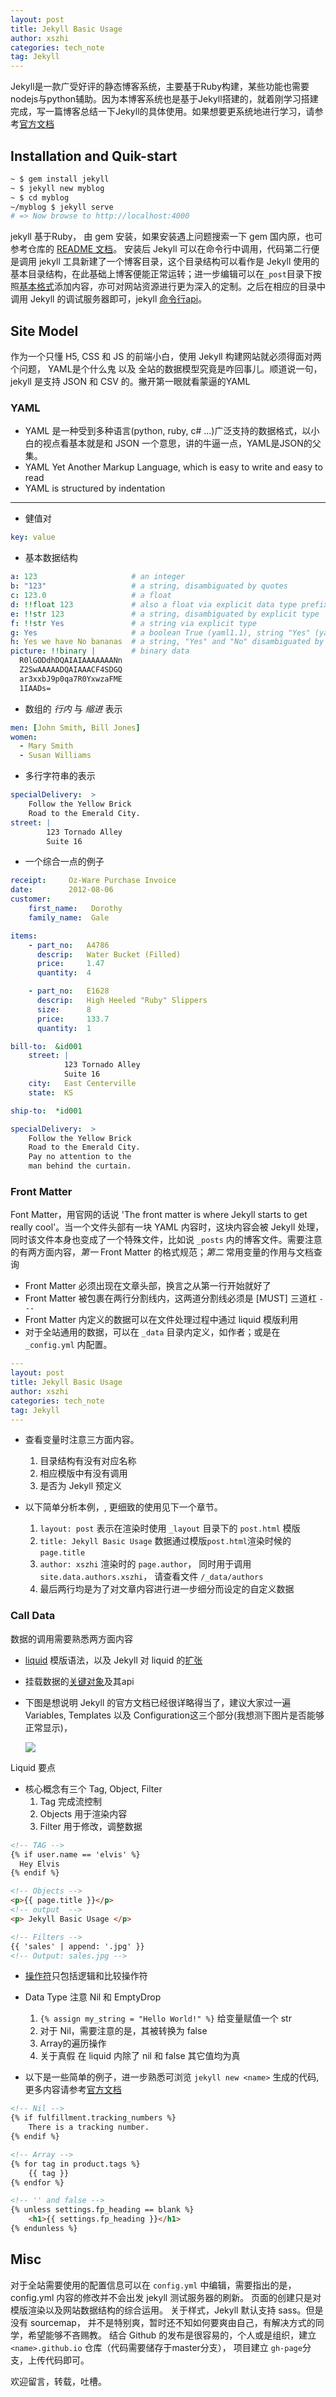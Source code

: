 ```yaml
---
layout: post
title: Jekyll Basic Usage
author: xszhi
categories: tech_note
tag: Jekyll
---
```

Jekyll是一款广受好评的静态博客系统，主要基于Ruby构建，某些功能也需要nodejs与python辅助。因为本博客系统也是基于Jekyll搭建的，就着刚学习搭建完成，写一篇博客总结一下Jekyll的具体使用。如果想要更系统地进行学习，请参考[官方文档](https://jekyllrb.com/docs/)

<!-- more -->

## Installation and Quik-start

```bash
~ $ gem install jekyll
~ $ jekyll new myblog
~ $ cd myblog
~/myblog $ jekyll serve
# => Now browse to http://localhost:4000
```

jekyll 基于Ruby， 由 gem 安装，如果安装遇上问题搜索一下 gem 国内原，也可参考仓库的 [README 文档](https://github.com/beefe/beefe.github.io/blob/master/README.md)。 安装后 Jekyll 可以在命令行中调用，代码第二行便是调用 jekyll 工具新建了一个博客目录，这个目录结构可以看作是 Jekyll 使用的基本目录结构，在此基础上博客便能正常运转；进一步编辑可以在`_post`目录下按照[基本格式](https://jekyllrb.com/docs/posts/)添加内容，亦可对网站资源进行更为深入的定制。之后在相应的目录中调用 Jekyll 的调试服务器即可，jekyll [命令行api](https://jekyllrb.com/docs/usage/)。

## Site Model

作为一个只懂 H5, CSS 和 JS 的前端小白，使用 Jekyll 构建网站就必须得面对两个问题， YAML是个什么鬼 以及 全站的数据模型究竟是咋回事儿。顺道说一句，jekyll 是支持 JSON 和 CSV 的。撇开第一眼就看蒙逼的YAML

### YAML

- YAML 是一种受到多种语言(python, ruby, c# ...)广泛支持的数据格式，以小白的视点看基本就是和 JSON 一个意思，讲的牛逼一点，YAML是JSON的父集。
- YAML Yet Another Markup Language, which is easy to write and easy to read
- YAML is structured by indentation

--------

- 健值对

```YAML
key: value
```

- 基本数据结构

```YAML
a: 123                     # an integer
b: "123"                   # a string, disambiguated by quotes
c: 123.0                   # a float
d: !!float 123             # also a float via explicit data type prefixed by (!!)
e: !!str 123               # a string, disambiguated by explicit type
f: !!str Yes               # a string via explicit type
g: Yes                     # a boolean True (yaml1.1), string "Yes" (yaml1.2)
h: Yes we have No bananas  # a string, "Yes" and "No" disambiguated by context.
picture: !!binary |        # binary data
  R0lGODdhDQAIAIAAAAAAANn
  Z2SwAAAAADQAIAAACF4SDGQ
  ar3xxbJ9p0qa7R0YxwzaFME
  1IAADs=
```

- 数组的 _行内_ 与 _缩进_ 表示

```YAML
men: [John Smith, Bill Jones]
women:
  - Mary Smith
  - Susan Williams
```

- 多行字符串的表示

```YAML
specialDelivery:  >
    Follow the Yellow Brick
    Road to the Emerald City.
street: |
        123 Tornado Alley
        Suite 16


```

- 一个综合一点的例子

```YAML
receipt:     Oz-Ware Purchase Invoice
date:        2012-08-06
customer:
    first_name:   Dorothy
    family_name:  Gale

items:
    - part_no:   A4786
      descrip:   Water Bucket (Filled)
      price:     1.47
      quantity:  4

    - part_no:   E1628
      descrip:   High Heeled "Ruby" Slippers
      size:      8
      price:     133.7
      quantity:  1

bill-to:  &id001
    street: |
            123 Tornado Alley
            Suite 16
    city:   East Centerville
    state:  KS

ship-to:  *id001

specialDelivery:  >
    Follow the Yellow Brick
    Road to the Emerald City.
    Pay no attention to the
    man behind the curtain.
```

### Front Matter
Font Matter，用官网的话说 'The front matter is where Jekyll starts to get really cool'。当一个文件头部有一块 YAML 内容时，这块内容会被 Jekyll 处理，同时该文件本身也变成了一个特殊文件，比如说 `_posts` 内的博客文件。需要注意的有两方面内容，_第一_ Front Matter 的格式规范；_第二_ 常用变量的作用与文档查询

- Front Matter 必须出现在文章头部，换言之从第一行开始就好了
- Front Matter 被包裹在两行分割线内，这两道分割线必须是 [MUST] 三道杠 `---`
- Front Matter 内定义的数据可以在文件处理过程中通过 liquid 模版利用
- 对于全站通用的数据，可以在 `_data` 目录内定义，如作者；或是在 `_config.yml` 内配置。

```YAML
---
layout: post
title: Jekyll Basic Usage
author: xszhi
categories: tech_note
tag: Jekyll
---
```

- 查看变量时注意三方面内容。

    1. 目录结构有没有对应名称
    2. 相应模版中有没有调用
    3. 是否为 Jekyll 预定义

- 以下简单分析本例，, 更细致的使用见下一个章节。

    1. `layout: post` 表示在渲染时使用 `_layout` 目录下的 `post.html` 模版
    2. `title: Jekyll Basic Usage` 数据通过模版`post.html`渲染时候的 `page.title`
    3. `author: xszhi` 渲染时的 `page.author`， 同时用于调用 `site.data.authors.xszhi`， 请查看文件 `/_data/authors`
    4. 最后两行均是为了对文章内容进行进一步细分而设定的自定义数据

### Call Data

数据的调用需要熟悉两方面内容

- [liquid](https://help.shopify.com/themes/liquid/basics) 模版语法，以及 Jekyll 对 liquid 的[扩张](https://help.shopify.com/themes/liquid/basics)
- 挂载数据的[关键对象](https://jekyllrb.com/docs/variables/)及其api
- 下图是想说明 Jekyll 的官方文档已经很详略得当了，建议大家过一遍 Variables, Templates 以及 Configuration这三个部分(我想测下图片是否能够正常显示)，

    ![](/img/2016-05-10-jekyll-tutorial/global_variables.png)

Liquid 要点

- 核心概念有三个 Tag, Object, Filter
    1. Tag 完成流控制
    2. Objects 用于渲染内容
    3. Filter 用于修改，调整数据

```html
<!-- TAG -->
{% if user.name == 'elvis' %}
  Hey Elvis
{% endif %}

<!-- Objects -->
<p>{{ page.title }}</p>
<!-- output  -->
<p> Jekyll Basic Usage </p>

<!-- Filters -->
{{ 'sales' | append: '.jpg' }}
<!-- Output: sales.jpg -->
```

- [操作符](https://help.shopify.com/themes/liquid/basics/operators)只包括逻辑和比较操作符
- Data Type 注意 Nil 和 EmptyDrop
    1. `{% assign my_string = "Hello World!" %}`  给变量赋值一个 str
    2. 对于 Nil，需要注意的是，其被转换为 false
    3. Array的遍历操作
    4. 关于真假 在 liquid 内除了 nil 和 false 其它值均为真

- 以下是一些简单的例子，进一步熟悉可浏览 `jekyll new <name>` 生成的代码,更多内容请参考[官方文档](https://help.shopify.com/themes/liquid/basics)

```html
<!-- Nil -->
{% if fulfillment.tracking_numbers %}
    There is a tracking number.
{% endif %}

<!-- Array -->
{% for tag in product.tags %}
    {{ tag }}
{% endfor %}

<!-- '' and false -->
{% unless settings.fp_heading == blank %}
    <h1>{{ settings.fp_heading }}</h1>
{% endunless %}
```

## Misc

对于全站需要使用的配置信息可以在 `config.yml` 中编辑，需要指出的是，config.yml 内容的修改并不会出发 jekyll 测试服务器的刷新。
页面的创建只是对模版渲染以及网站数据结构的综合运用。
关于样式，Jekyll 默认支持 sass。但是没有 sourcemap， 并不是特别爽，暂时还不知如何要爽由自己，有解决方式的同学，希望能够不吝赐教。
结合 Github 的发布是很容易的，个人或是组织，建立`<name>.github.io` 仓库（代码需要储存于master分支）， 项目建立 `gh-page`分支，上传代码即可。

欢迎留言，转载，吐槽。
